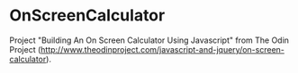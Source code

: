 # OnScreenCalculator

Project  "Building An On Screen Calculator Using Javascript" from The Odin Project (http://www.theodinproject.com/javascript-and-jquery/on-screen-calculator).
